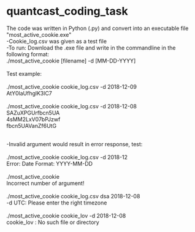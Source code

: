 # quantcast_coding_task

The code was written in Python (.py) and convert into an executable file "most_active_cookie.exe" <br />
-Cookie_log.csv was given as a test file <br />
-To run: Download the .exe file and write in the commandline in the following format: <br />
./most_active_cookie [filename] -d [MM-DD-YYYY] <br />
<br />
Test example: <br />
<br />
./most_active_cookie cookie_log.csv -d 2018-12-09  
AtY0laUfhglK3lC7 <br />
<br />
./most_active_cookie cookie_log.csv -d 2018-12-08  
SAZuXPGUrfbcn5UA  <br />
4sMM2LxV07bPJzwf  <br />
fbcn5UAVanZf6UtG  <br />
<br />

-Invalid argument would result in error response, test: <br />
<br />
./most_active_cookie cookie_log.csv -d 2018-12 <br />
Error: Date Format: YYYY-MM-DD     <br />
<br />
./most_active_cookie <br />
Incorrect number of argument! <br />
<br />
./most_active_cookie cookie_log.csv  dsa 2018-12-08 <br />
-d UTC: Please enter the right timezone <br />
<br />
./most_active_cookie cookie_lov -d 2018-12-08  <br />
cookie_lov : No such file or directory <br />

